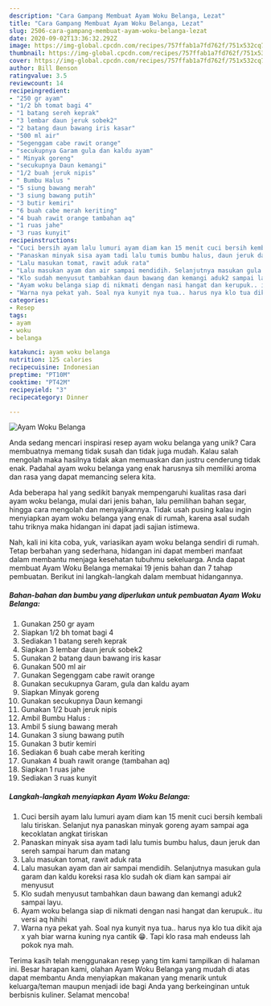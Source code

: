 ```yaml
---
description: "Cara Gampang Membuat Ayam Woku Belanga, Lezat"
title: "Cara Gampang Membuat Ayam Woku Belanga, Lezat"
slug: 2506-cara-gampang-membuat-ayam-woku-belanga-lezat
date: 2020-09-02T13:36:32.292Z
image: https://img-global.cpcdn.com/recipes/757ffab1a7fd762f/751x532cq70/ayam-woku-belanga-foto-resep-utama.jpg
thumbnail: https://img-global.cpcdn.com/recipes/757ffab1a7fd762f/751x532cq70/ayam-woku-belanga-foto-resep-utama.jpg
cover: https://img-global.cpcdn.com/recipes/757ffab1a7fd762f/751x532cq70/ayam-woku-belanga-foto-resep-utama.jpg
author: Bill Benson
ratingvalue: 3.5
reviewcount: 14
recipeingredient:
- "250 gr ayam"
- "1/2 bh tomat bagi 4"
- "1 batang sereh keprak"
- "3 lembar daun jeruk sobek2"
- "2 batang daun bawang iris kasar"
- "500 ml air"
- "Segenggam cabe rawit orange"
- "secukupnya Garam gula dan kaldu ayam"
- " Minyak goreng"
- "secukupnya Daun kemangi"
- "1/2 buah jeruk nipis"
- " Bumbu Halus "
- "5 siung bawang merah"
- "3 siung bawang putih"
- "3 butir kemiri"
- "6 buah cabe merah keriting"
- "4 buah rawit orange tambahan aq"
- "1 ruas jahe"
- "3 ruas kunyit"
recipeinstructions:
- "Cuci bersih ayam lalu lumuri ayam diam kan 15 menit cuci bersih kembali lalu tiriskan. Selanjut nya panaskan minyak goreng ayam sampai aga kecoklatan angkat tiriskan"
- "Panaskan minyak sisa ayam tadi lalu tumis bumbu halus, daun jeruk dan sereh sampai harum dan matang"
- "Lalu masukan tomat, rawit aduk rata"
- "Lalu masukan ayam dan air sampai mendidih. Selanjutnya masukan gula garam dan kaldu koreksi rasa klo sudah ok diam kan sampai air menyusut"
- "Klo sudah menyusut tambahkan daun bawang dan kemangi aduk2 sampai layu."
- "Ayam woku belanga siap di nikmati dengan nasi hangat dan kerupuk.. itu versi aq hihihi"
- "Warna nya pekat yah. Soal nya kunyit nya tua.. harus nya klo tua dikit aja x yah biar warna kuning nya cantik 😁. Tapi klo rasa mah endeuss lah pokok nya mah."
categories:
- Resep
tags:
- ayam
- woku
- belanga

katakunci: ayam woku belanga 
nutrition: 125 calories
recipecuisine: Indonesian
preptime: "PT10M"
cooktime: "PT42M"
recipeyield: "3"
recipecategory: Dinner

---
```



![Ayam Woku Belanga](https://img-global.cpcdn.com/recipes/757ffab1a7fd762f/751x532cq70/ayam-woku-belanga-foto-resep-utama.jpg)

Anda sedang mencari inspirasi resep ayam woku belanga yang unik? Cara membuatnya memang tidak susah dan tidak juga mudah. Kalau salah mengolah maka hasilnya tidak akan memuaskan dan justru cenderung tidak enak. Padahal ayam woku belanga yang enak harusnya sih memiliki aroma dan rasa yang dapat memancing selera kita.

Ada beberapa hal yang sedikit banyak mempengaruhi kualitas rasa dari ayam woku belanga, mulai dari jenis bahan, lalu pemilihan bahan segar, hingga cara mengolah dan menyajikannya. Tidak usah pusing kalau ingin menyiapkan ayam woku belanga yang enak di rumah, karena asal sudah tahu triknya maka hidangan ini dapat jadi sajian istimewa.




Nah, kali ini kita coba, yuk, variasikan ayam woku belanga sendiri di rumah. Tetap berbahan yang sederhana, hidangan ini dapat memberi manfaat dalam membantu menjaga kesehatan tubuhmu sekeluarga. Anda dapat membuat Ayam Woku Belanga memakai 19 jenis bahan dan 7 tahap pembuatan. Berikut ini langkah-langkah dalam membuat hidangannya.

<!--inarticleads1-->

##### Bahan-bahan dan bumbu yang diperlukan untuk pembuatan Ayam Woku Belanga:

1. Gunakan 250 gr ayam
1. Siapkan 1/2 bh tomat bagi 4
1. Sediakan 1 batang sereh keprak
1. Siapkan 3 lembar daun jeruk sobek2
1. Gunakan 2 batang daun bawang iris kasar
1. Gunakan 500 ml air
1. Gunakan Segenggam cabe rawit orange
1. Gunakan secukupnya Garam, gula dan kaldu ayam
1. Siapkan  Minyak goreng
1. Gunakan secukupnya Daun kemangi
1. Gunakan 1/2 buah jeruk nipis
1. Ambil  Bumbu Halus :
1. Ambil 5 siung bawang merah
1. Gunakan 3 siung bawang putih
1. Gunakan 3 butir kemiri
1. Sediakan 6 buah cabe merah keriting
1. Gunakan 4 buah rawit orange (tambahan aq)
1. Siapkan 1 ruas jahe
1. Sediakan 3 ruas kunyit




<!--inarticleads2-->

##### Langkah-langkah menyiapkan Ayam Woku Belanga:

1. Cuci bersih ayam lalu lumuri ayam diam kan 15 menit cuci bersih kembali lalu tiriskan. Selanjut nya panaskan minyak goreng ayam sampai aga kecoklatan angkat tiriskan
1. Panaskan minyak sisa ayam tadi lalu tumis bumbu halus, daun jeruk dan sereh sampai harum dan matang
1. Lalu masukan tomat, rawit aduk rata
1. Lalu masukan ayam dan air sampai mendidih. Selanjutnya masukan gula garam dan kaldu koreksi rasa klo sudah ok diam kan sampai air menyusut
1. Klo sudah menyusut tambahkan daun bawang dan kemangi aduk2 sampai layu.
1. Ayam woku belanga siap di nikmati dengan nasi hangat dan kerupuk.. itu versi aq hihihi
1. Warna nya pekat yah. Soal nya kunyit nya tua.. harus nya klo tua dikit aja x yah biar warna kuning nya cantik 😁. Tapi klo rasa mah endeuss lah pokok nya mah.




Terima kasih telah menggunakan resep yang tim kami tampilkan di halaman ini. Besar harapan kami, olahan Ayam Woku Belanga yang mudah di atas dapat membantu Anda menyiapkan makanan yang menarik untuk keluarga/teman maupun menjadi ide bagi Anda yang berkeinginan untuk berbisnis kuliner. Selamat mencoba!
